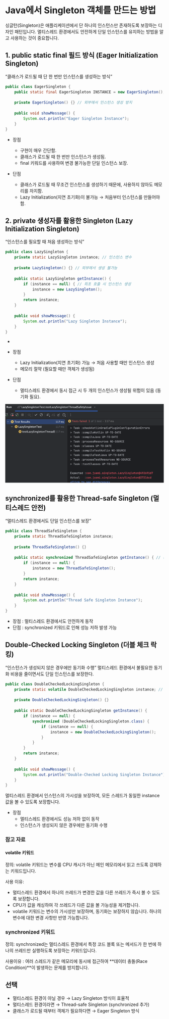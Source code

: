 # Java에서 Singleton 객체를 만드는 방법

싱글턴(Singleton)은 애플리케이션에서 단 하나의 인스턴스만 존재하도록 보장하는 디자인 패턴입니다.
멀티스레드 환경에서도 안전하게 단일 인스턴스를 유지하는 방법을 알고 사용하는 것이 중요합니다.

## 1. public static final 필드 방식 (Eager Initialization Singleton)

“클래스가 로드될 때 단 한 번만 인스턴스를 생성하는 방식”

```java
public class EagerSingleton {
    public static final EagerSingleton INSTANCE = new EagerSingleton(); // 단 하나의 인스턴스

    private EagerSingleton() {} // 외부에서 인스턴스 생성 방지

    public void showMessage() {
        System.out.println("Eager Singleton Instance");
    }
}
```

- 장점
  - 구현이 매우 간단함.
  - 클래스가 로드될 때 한 번만 인스턴스가 생성됨.
  - final 키워드를 사용하여 변경 불가능한 단일 인스턴스 보장.

- 단점
  - 클래스가 로드될 때 무조건 인스턴스를 생성하기 때문에, 사용하지 않아도 메모리를 차지함.
  - Lazy Initialization(지연 초기화)이 불가능 → 처음부터 인스턴스를 만들어야 함.

## 2. private 생성자를 활용한 Singleton (Lazy Initialization Singleton)

“인스턴스를 필요할 때 처음 생성하는 방식”

```java
public class LazySingleton {
    private static LazySingleton instance; // 인스턴스 변수

    private LazySingleton() {} // 외부에서 생성 불가능

    public static LazySingleton getInstance() {
        if (instance == null) { // 최초 호출 시 인스턴스 생성
            instance = new LazySingleton();
        }
        return instance;
    }

    public void showMessage() {
        System.out.println("Lazy Singleton Instance");
    }
}
```
- 
- 장점
  - Lazy Initialization(지연 초기화) 가능 → 처음 사용할 때만 인스턴스 생성
  - 메모리 절약 (필요할 때만 객체가 생성됨)

- 단점
  - 멀티스레드 환경에서 동시 접근 시 두 개의 인스턴스가 생성될 위험이 있음 (동기화 필요).

![img.png](image/img4.png)

## synchronized를 활용한 Thread-safe Singleton (멀티스레드 안전)

“멀티스레드 환경에서도 단일 인스턴스를 보장”

```java
public class ThreadSafeSingleton {
    private static ThreadSafeSingleton instance;

    private ThreadSafeSingleton() {}

    public static synchronized ThreadSafeSingleton getInstance() { // 동기화 추가
        if (instance == null) {
            instance = new ThreadSafeSingleton();
        }
        return instance;
    }

    public void showMessage() {
        System.out.println("Thread Safe Singleton Instance");
    }
}
```
- 장점 : 멀티스레드 환경에서도 안전하게 동작
- 단점 : synchronized 키워드로 인해 성능 저하 발생 가능


## Double-Checked Locking Singleton (더블 체크 락킹)

“인스턴스가 생성되지 않은 경우에만 동기화 수행”
멀티스레드 환경에서 불필요한 동기화 비용을 줄이면서도 단일 인스턴스를 보장한다.

```java
public class DoubleCheckedLockingSingleton {
    private static volatile DoubleCheckedLockingSingleton instance; // volatile 키워드 추가

    private DoubleCheckedLockingSingleton() {}

    public static DoubleCheckedLockingSingleton getInstance() {
        if (instance == null) {
            synchronized (DoubleCheckedLockingSingleton.class) {
                if (instance == null) {
                    instance = new DoubleCheckedLockingSingleton();
                }
            }
        }
        return instance;
    }

    public void showMessage() {
        System.out.println("Double-Checked Locking Singleton Instance");
    }
}
```
멀티스레드 환경에서 인스턴스의 가시성을 보장하여, 모든 스레드가 동일한 instance 값을 볼 수 있도록 보장합니다.


- 장점
  - 멀티스레드 환경에서도 성능 저하 없이 동작
  - 인스턴스가 생성되지 않은 경우에만 동기화 수행

### 참고 자료

#### volatile 키워드

정의: volatile 키워드는 변수를 CPU 캐시가 아닌 메인 메모리에서 읽고 쓰도록 강제하는 키워드입니다.

사용 이유:
- 멀티스레드 환경에서 하나의 쓰레드가 변경한 값을 다른 쓰레드가 즉시 볼 수 있도록 보장합니다.
- CPU가 값을 캐싱하여 각 쓰레드가 다른 값을 볼 가능성을 제거합니다.
- volatile 키워드는 변수의 가시성만 보장하며, 동기화는 보장하지 않습니다. 하나의 변수에 대한 변경 사항만 반영 가능합니다.


### synchronized 키워드

정의: synchronized는 멀티스레드 환경에서 특정 코드 블록 또는 메서드가 한 번에 하나의 쓰레드만 실행하도록 보장하는 키워드입니다.

사용이유 : 여러 스레드가 같은 메모리에 동시에 접근하여 **데이터 충돌(Race Condition)**이 발생하는 문제를 방지합니다.


## 선택
- 멀티스레드 환경이 아닐 경우 → Lazy Singleton 방식이 효율적
- 멀티스레드 환경이라면 → Thread-safe Singleton (synchronized 추가)
- 클래스가 로드될 때부터 객체가 필요하다면 → Eager Singleton 방식

